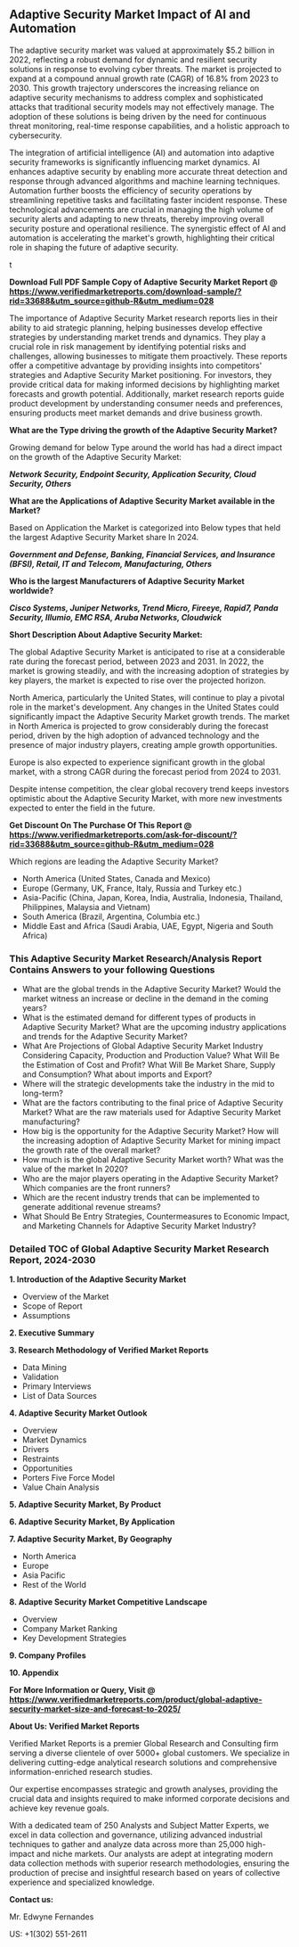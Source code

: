 <h2>Adaptive Security Market Impact of AI and Automation</h2><p>The adaptive security market was valued at approximately $5.2 billion in 2022, reflecting a robust demand for dynamic and resilient security solutions in response to evolving cyber threats. The market is projected to expand at a compound annual growth rate (CAGR) of 16.8% from 2023 to 2030. This growth trajectory underscores the increasing reliance on adaptive security mechanisms to address complex and sophisticated attacks that traditional security models may not effectively manage. The adoption of these solutions is being driven by the need for continuous threat monitoring, real-time response capabilities, and a holistic approach to cybersecurity.</p><p>The integration of artificial intelligence (AI) and automation into adaptive security frameworks is significantly influencing market dynamics. AI enhances adaptive security by enabling more accurate threat detection and response through advanced algorithms and machine learning techniques. Automation further boosts the efficiency of security operations by streamlining repetitive tasks and facilitating faster incident response. These technological advancements are crucial in managing the high volume of security alerts and adapting to new threats, thereby improving overall security posture and operational resilience. The synergistic effect of AI and automation is accelerating the market's growth, highlighting their critical role in shaping the future of adaptive security.</p>t</p><p id="" class=""><strong>Download Full PDF Sample Copy of Adaptive Security Market Report @ <a href="https://www.verifiedmarketreports.com/download-sample/?rid=33688&utm_source=github-R&utm_medium=028" target="_blank">https://www.verifiedmarketreports.com/download-sample/?rid=33688&utm_source=github-R&utm_medium=028</a></strong></p><p>The importance of&nbsp;Adaptive Security Market research reports lies in their ability to aid strategic planning, helping businesses develop effective strategies by understanding market trends and dynamics. They play a crucial role in risk management by identifying potential risks and challenges, allowing businesses to mitigate them proactively. These reports offer a competitive advantage by providing insights into competitors' strategies and Adaptive Security Market positioning. For investors, they provide critical data for making informed decisions by highlighting market forecasts and growth potential. Additionally, market research reports guide product development by understanding consumer needs and preferences, ensuring products meet market demands and drive business growth.</p><p><strong>What are the&nbsp;Type driving the growth of the Adaptive Security Market?</strong></p><p id="" class="">Growing demand for below Type around the world has had a direct impact on the growth of the Adaptive Security Market:</p><em><strong>Network Security, Endpoint Security, Application Security, Cloud Security, Others</strong></em></p><strong>What are the&nbsp;Applications&nbsp;of Adaptive Security Market available in the Market?</strong></p><p id="" class="">Based on Application the Market is categorized into Below types that held the largest Adaptive Security Market share In 2024.</p><em><strong>Government and Defense, Banking, Financial Services, and Insurance (BFSI), Retail, IT and Telecom, Manufacturing, Others</strong></em></p><strong>Who is the largest Manufacturers of Adaptive Security Market worldwide?</strong></p><p><em><strong>Cisco Systems, Juniper Networks, Trend Micro, Fireeye, Rapid7, Panda Security, Illumio, EMC RSA, Aruba Networks, Cloudwick</strong></em></p><p id="" class=""><strong>Short Description About Adaptive Security Market:</strong></p><p>The global Adaptive Security Market is anticipated to rise at a considerable rate during the forecast period, between 2023 and 2031. In 2022, the market is growing steadily, and with the increasing adoption of strategies by key players, the market is expected to rise over the projected horizon.</p><p>North America, particularly the United States, will continue to play a pivotal role in the market's development. Any changes in the United States could significantly impact the Adaptive Security Market growth trends. The market in North America is projected to grow considerably during the forecast period, driven by the high adoption of advanced technology and the presence of major industry players, creating ample growth opportunities.</p><p>Europe is also expected to experience significant growth in the global market, with a strong CAGR during the forecast period from 2024 to 2031.</p><p>Despite intense competition, the clear global recovery trend keeps investors optimistic about the Adaptive Security Market, with more new investments expected to enter the field in the future.</p><p id="" class=""><strong>Get Discount On The Purchase Of This Report @ <a href="https://www.verifiedmarketreports.com/ask-for-discount/?rid=33688&utm_source=github-R&utm_medium=028" target="_blank">https://www.verifiedmarketreports.com/ask-for-discount/?rid=33688&utm_source=github-R&utm_medium=028</a></strong></p>Which regions are leading the Adaptive Security Market?</p><ul><li>North America (United States, Canada and Mexico)</li><li>Europe (Germany, UK, France, Italy, Russia and Turkey etc.)</li><li>Asia-Pacific (China, Japan, Korea, India, Australia, Indonesia, Thailand, Philippines, Malaysia and Vietnam)</li><li>South America (Brazil, Argentina, Columbia etc.)</li><li>Middle East and Africa (Saudi Arabia, UAE, Egypt, Nigeria and South Africa)</li></ul><h3 id="" class="">This Adaptive Security Market Research/Analysis Report Contains Answers to your following Questions</h3><ul><li>What are the global trends in the Adaptive Security Market? Would the market witness an increase or decline in the demand in the coming years?</li><li>What is the estimated demand for different types of products in Adaptive Security Market? What are the upcoming industry applications and trends for the Adaptive Security Market?</li><li>What Are Projections of Global Adaptive Security Market Industry Considering Capacity, Production and Production Value? What Will Be the Estimation of Cost and Profit? What Will Be Market Share, Supply and Consumption? What about imports and Export?</li><li>Where will the strategic developments take the industry in the mid to long-term?</li><li>What are the factors contributing to the final price of Adaptive Security Market? What are the raw materials used for Adaptive Security Market manufacturing?</li><li>How big is the opportunity for the Adaptive Security Market? How will the increasing adoption of Adaptive Security Market for mining impact the growth rate of the overall market?</li><li>How much is the global Adaptive Security Market worth? What was the value of the market In 2020?</li><li>Who are the major players operating in the Adaptive Security Market? Which companies are the front runners?</li><li>Which are the recent industry trends that can be implemented to generate additional revenue streams?</li><li>What Should Be Entry Strategies, Countermeasures to Economic Impact, and Marketing Channels for Adaptive Security Market Industry?</li></ul><h3 id="" class="">Detailed TOC of Global Adaptive Security Market Research Report, 2024-2030</h3><p id="" class=""><strong>1. Introduction of the Adaptive Security Market</strong></p><ul><li>Overview of the Market</li><li>Scope of Report</li><li>Assumptions</li></ul><p id="" class=""><strong>2. Executive Summary</strong></p><p id="" class=""><strong>3. Research Methodology of Verified Market Reports</strong></p><ul><li>Data Mining</li><li>Validation</li><li>Primary Interviews</li><li>List of Data Sources</li></ul><p id="" class=""><strong>4. Adaptive Security Market Outlook</strong></p><ul><li>Overview</li><li>Market Dynamics</li><li>Drivers</li><li>Restraints</li><li>Opportunities</li><li>Porters Five Force Model</li><li>Value Chain Analysis</li></ul><p id="" class=""><strong>5. Adaptive Security Market, By Product</strong></p><p id="" class=""><strong>6. Adaptive Security Market, By Application</strong></p><p id="" class=""><strong>7. Adaptive Security Market, By Geography</strong></p><ul><li>North America</li><li>Europe</li><li>Asia Pacific</li><li>Rest of the World</li></ul><p id="" class=""><strong>8. Adaptive Security Market Competitive Landscape</strong></p><ul><li>Overview</li><li>Company Market Ranking</li><li>Key Development Strategies</li></ul><p id="" class=""><strong>9. Company Profiles</strong></p><p id="" class=""><strong>10. Appendix</strong></p><p id="" class=""><strong>For More Information or Query, Visit @ <a href="https://www.verifiedmarketreports.com/product/global-adaptive-security-market-size-and-forecast-to-2025/" target="_blank">https://www.verifiedmarketreports.com/product/global-adaptive-security-market-size-and-forecast-to-2025/</a></strong></p><p id="" class=""><strong>About Us: Verified Market Reports</strong></p><p id="" class="">Verified Market Reports is a premier Global Research and Consulting firm serving a diverse clientele of over 5000+ global customers. We specialize in delivering cutting-edge analytical research solutions and comprehensive information-enriched research studies.</p><p id="" class="">Our expertise encompasses strategic and growth analyses, providing the crucial data and insights required to make informed corporate decisions and achieve key revenue goals.</p><p id="" class="">With a dedicated team of 250 Analysts and Subject Matter Experts, we excel in data collection and governance, utilizing advanced industrial techniques to gather and analyze data across more than 25,000 high-impact and niche markets. Our analysts are adept at integrating modern data collection methods with superior research methodologies, ensuring the production of precise and insightful research based on years of collective experience and specialized knowledge.</p><p id="" class=""><strong>Contact us:</strong></p><p id="" class="">Mr. Edwyne Fernandes</p><p id="" class="">US: +1(302) 551-2611</p>